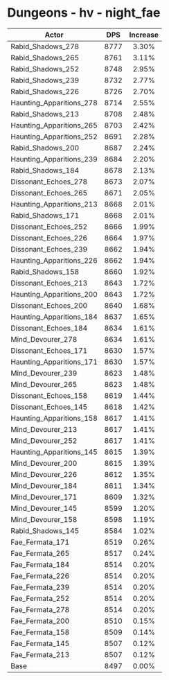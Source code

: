 # Dungeons - hv - night_fae
| Actor | DPS | Increase |
|---|:---:|:---:|
|Rabid_Shadows_278|8777|3.30%|
|Rabid_Shadows_265|8761|3.11%|
|Rabid_Shadows_252|8748|2.95%|
|Rabid_Shadows_239|8732|2.77%|
|Rabid_Shadows_226|8726|2.70%|
|Haunting_Apparitions_278|8714|2.55%|
|Rabid_Shadows_213|8708|2.48%|
|Haunting_Apparitions_265|8703|2.42%|
|Haunting_Apparitions_252|8691|2.28%|
|Rabid_Shadows_200|8687|2.24%|
|Haunting_Apparitions_239|8684|2.20%|
|Rabid_Shadows_184|8678|2.13%|
|Dissonant_Echoes_278|8673|2.07%|
|Dissonant_Echoes_265|8671|2.05%|
|Haunting_Apparitions_213|8668|2.01%|
|Rabid_Shadows_171|8668|2.01%|
|Dissonant_Echoes_252|8666|1.99%|
|Dissonant_Echoes_226|8664|1.97%|
|Dissonant_Echoes_239|8662|1.94%|
|Haunting_Apparitions_226|8662|1.94%|
|Rabid_Shadows_158|8660|1.92%|
|Dissonant_Echoes_213|8643|1.72%|
|Haunting_Apparitions_200|8643|1.72%|
|Dissonant_Echoes_200|8640|1.68%|
|Haunting_Apparitions_184|8637|1.65%|
|Dissonant_Echoes_184|8634|1.61%|
|Mind_Devourer_278|8634|1.61%|
|Dissonant_Echoes_171|8630|1.57%|
|Haunting_Apparitions_171|8630|1.57%|
|Mind_Devourer_239|8623|1.48%|
|Mind_Devourer_265|8623|1.48%|
|Dissonant_Echoes_158|8619|1.44%|
|Dissonant_Echoes_145|8618|1.42%|
|Haunting_Apparitions_158|8617|1.41%|
|Mind_Devourer_213|8617|1.41%|
|Mind_Devourer_252|8617|1.41%|
|Haunting_Apparitions_145|8615|1.39%|
|Mind_Devourer_200|8615|1.39%|
|Mind_Devourer_226|8612|1.35%|
|Mind_Devourer_184|8611|1.34%|
|Mind_Devourer_171|8609|1.32%|
|Mind_Devourer_145|8599|1.20%|
|Mind_Devourer_158|8598|1.19%|
|Rabid_Shadows_145|8584|1.02%|
|Fae_Fermata_171|8519|0.26%|
|Fae_Fermata_265|8517|0.24%|
|Fae_Fermata_184|8514|0.20%|
|Fae_Fermata_226|8514|0.20%|
|Fae_Fermata_239|8514|0.20%|
|Fae_Fermata_252|8514|0.20%|
|Fae_Fermata_278|8514|0.20%|
|Fae_Fermata_200|8510|0.15%|
|Fae_Fermata_158|8509|0.14%|
|Fae_Fermata_145|8507|0.12%|
|Fae_Fermata_213|8507|0.12%|
|Base|8497|0.00%|
